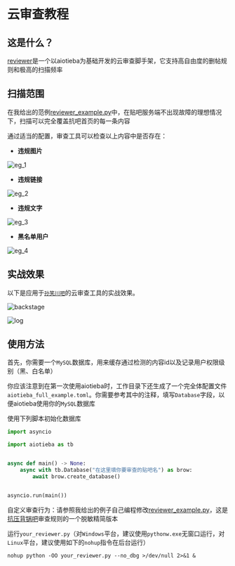 # 云审查教程

## 这是什么？

[reviewer](https://github.com/Starry-OvO/Tieba-Manager/blob/master/aiotieba/reviewer.py)是一个以aiotieba为基础开发的云审查脚手架，它支持高自由度的删帖规则和极高的扫描频率

## 扫描范围

在我给出的范例[reviewer_example.py](reviewer_example.py)中，在贴吧服务端不出现故障的理想情况下，扫描可以完全覆盖抗吧首页的每一条内容

通过适当的配置，审查工具可以检查以上内容中是否存在：

+ **违规图片**

![eg_1](https://user-images.githubusercontent.com/48282276/176145251-35f36f73-2f23-4b1f-a456-9e62f97c40af.png)

+ **违规链接**

![eg_2](https://user-images.githubusercontent.com/48282276/176145401-6b16140c-53cb-4575-9f9a-4b47540bd5a5.png)

+ **违规文字**

![eg_3](https://user-images.githubusercontent.com/48282276/176145434-d8deab64-3ceb-472b-b51d-564246162226.png)

+ **黑名单用户**

![eg_4](https://user-images.githubusercontent.com/48282276/176145443-2021e697-c858-48c3-91b4-fba409ef6e20.png)

## 实战效果

以下是应用于[`孙笑川吧`](https://tieba.baidu.com/f?ie=utf-8&kw=%E5%AD%99%E7%AC%91%E5%B7%9D)的云审查工具的实战效果。

![backstage](https://user-images.githubusercontent.com/48282276/165777398-47e00f26-a46f-4b7c-a03e-03092e5d31ba.png)

![log](https://user-images.githubusercontent.com/48282276/165776593-ab5feec4-6529-4702-82e5-1904e9e8630f.png)

## 使用方法

首先，你需要一个`MySQL`数据库，用来缓存通过检测的内容id以及记录用户权限级别（黑、白名单）

你应该注意到在第一次使用aiotieba时，工作目录下还生成了一个完全体配置文件`aiotieba_full_example.toml`。你需要参考其中的注释，填写`Database`字段，以便aiotieba使用你的`MySQL`数据库

使用下列脚本初始化数据库

```python
import asyncio

import aiotieba as tb


async def main() -> None:
    async with tb.Database("在这里填你要审查的贴吧名") as brow:
        await brow.create_database()


asyncio.run(main())
```

自定义审查行为：请参照我给出的例子自己编程修改[reviewer_example.py](reviewer_example.py)，这是[抗压背锅吧](https://tieba.baidu.com/f?kw=%E6%8A%97%E5%8E%8B%E8%83%8C%E9%94%85&ie=utf-8)审查规则的一个脱敏精简版本

运行`your_reviewer.py`（对`Windows`平台，建议使用`pythonw.exe`无窗口运行，对`Linux`平台，建议使用如下的`nohup`指令在后台运行）

```shell
nohup python -OO your_reviewer.py --no_dbg >/dev/null 2>&1 &
```

